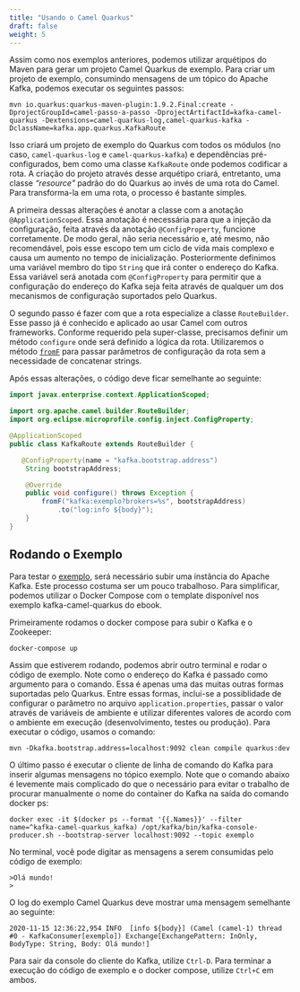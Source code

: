 ```yaml
---
title: "Usando o Camel Quarkus"
draft: false
weight: 5
---
```


Assim como nos exemplos anteriores, podemos utilizar arquétipos do Maven para gerar um projeto Camel Quarkus de exemplo. Para criar um projeto de exemplo, consumindo mensagens de um tópico do Apache Kafka, podemos executar os seguintes passos:

```shell
mvn io.quarkus:quarkus-maven-plugin:1.9.2.Final:create -DprojectGroupId=camel-passo-a-passo -DprojectArtifactId=kafka-camel-quarkus -Dextensions=camel-quarkus-log,camel-quarkus-kafka -DclassName=kafka.app.quarkus.KafkaRoute
```

Isso criará um projeto de exemplo do Quarkus com todos os módulos (no caso, `camel-quarkus-log` e `camel-quarkus-kafka`) e dependências pré-configurados, bem como uma classe `KafkaRoute` onde podemos codificar a rota. A criação do projeto através desse arquétipo criará, entretanto, uma classe _“resource"_ padrão do do Quarkus ao invés de uma rota do Camel. Para transforma-la em uma rota, o processo é bastante simples.

A primeira dessas alterações é anotar a classe com a anotação `@ApplicationScoped`. Essa anotação é necessária para que a injeção da configuração, feita através da anotação `@ConfigProperty`, funcione corretamente. De modo geral, não seria necessário e, até mesmo, não recomendável, pois esse escopo tem um ciclo de vida mais complexo e causa um aumento no tempo de inicialização. Posteriormente definimos uma variável membro do tipo `String` que irá conter o endereço do Kafka. Essa variável será anotada com `@ConfigProperty` para permitir que a configuração do endereço do Kafka seja feita através de qualquer um dos mecanismos de configuração suportados pelo Quarkus.

O segundo passo é fazer com que a rota especialize a classe `RouteBuilder`. Esse passo já é conhecido e aplicado ao usar Camel com outros frameworks. Conforme requerido pela super-classe, precisamos definir um método `configure` onde será definido a lógica da rota. Utilizaremos o método [`fromF`](https://www.javadoc.io/static/org.apache.camel/camel-core-model/3.11.1/org/apache/camel/builder/RouteBuilder.html#fromF-java.lang.String-java.lang.Object...-) para passar parâmetros de configuração da rota sem a necessidade de concatenar strings.

Após essas alterações, o código deve ficar semelhante ao seguinte:

```java
import javax.enterprise.context.ApplicationScoped;

import org.apache.camel.builder.RouteBuilder;
import org.eclipse.microprofile.config.inject.ConfigProperty;

@ApplicationScoped
public class KafkaRoute extends RouteBuilder {

   @ConfigProperty(name = "kafka.bootstrap.address")
    String bootstrapAddress;

    @Override
    public void configure() throws Exception {
        fromF("kafka:exemplo?brokers=%s", bootstrapAddress)
            .to("log:info ${body}");
    }
}
```

## Rodando o Exemplo

Para testar o [exemplo](https://github.com/integracao-passo-a-passo/camel-passo-a-passo/tree/master/kafka-camel-quarkus), será necessário subir uma instância do Apache Kafka. Este processo costuma ser um pouco trabalhoso. Para simplificar, podemos utilizar o Docker Compose com o template disponível nos exemplo kafka-camel-quarkus do ebook.

Primeiramente rodamos o docker compose para subir o Kafka e o Zookeeper:

```shell
docker-compose up
```

Assim que estiverem rodando, podemos abrir outro terminal e rodar o código de exemplo. Note como o endereço do Kafka é passado como argumento para o comando. Essa é apenas uma das muitas outras formas suportadas pelo Quarkus. Entre essas formas, inclui-se a possiblidade de configurar o parâmetro no arquivo `application.properties`, passar o valor através de variáveis de ambiente e utilizar diferentes valores de acordo com o ambiente em execução (desenvolvimento, testes ou produção). Para executar o código, usamos o comando:

```shell
mvn -Dkafka.bootstrap.address=localhost:9092 clean compile quarkus:dev
```

O último passo é executar o cliente de linha de comando do Kafka para inserir algumas mensagens no tópico exemplo. Note que o comando abaixo é levemente mais complicado do que o necessário para evitar o trabalho de procurar manualmente o nome do container do Kafka na saída do comando docker ps:

```shell
docker exec -it $(docker ps --format '{{.Names}}' --filter name=^kafka-camel-quarkus_kafka) /opt/kafka/bin/kafka-console-producer.sh --bootstrap-server localhost:9092 --topic exemplo
```

No terminal, você pode digitar as mensagens a serem consumidas pelo código de exemplo:

```
>Olá mundo!
>
```

O log do exemplo Camel Quarkus deve mostrar uma mensagem semelhante ao seguinte:

```
2020-11-15 12:36:22,954 INFO  [info ${body}] (Camel (camel-1) thread #0 - KafkaConsumer[exemplo]) Exchange[ExchangePattern: InOnly, BodyType: String, Body: Olá mundo!]
```

Para sair da console do cliente do Kafka, utilize `Ctrl-D`. Para terminar a execução do código de exemplo e o docker compose, utilize `Ctrl+C` em ambos.



